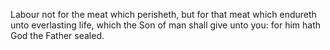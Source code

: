 Labour not for the meat which perisheth, but for that meat which endureth unto everlasting life, which the Son of man shall give unto you: for him hath God the Father sealed.
